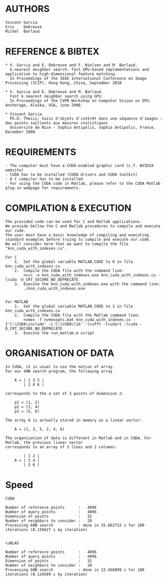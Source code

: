 AUTHORS
=======
	
	Vincent	Garcia
	Eric	Debreuve
	Michel	Barlaud

	

REFERENCE & BIBTEX
==================

    * V. Garcia and E. Debreuve and F. Nielsen and M. Barlaud.
      k-nearest neighbor search: fast GPU-based implementations and application to high-dimensional feature matching.
      In Proceedings of the IEEE International Conference on Image Processing (ICIP), Hong Kong, China, September 2010

	* V. Garcia and E. Debreuve and M. Barlaud.
	  Fast k nearest neighbor search using GPU.
	  In Proceedings of the CVPR Workshop on Computer Vision on GPU, Anchorage, Alaska, USA, June 2008.
		
	* Vincent Garcia
	  Ph.D. Thesis: Suivi d'objets d'intérêt dans une séquence d'images : des points saillants aux mesures statistiques
	  Université de Nice - Sophia Antipolis, Sophia Antipolis, France, December 2008

		
REQUIREMENTS
============

	- The computer must have a CUDA-enabled graphic card (c.f. NVIDIA website)
	- CUDA has to be installed (CUDA drivers and CUDA toolkit)
	- A C compiler has to be installed
	- For using the CUDA code in Matlab, please refer to the CUDA Matlab plug-in webpage for requirements.


			
COMPILATION & EXECUTION
=======================

	The provided code can be used for C and Matlab applications.
	We provide bellow the C and Matlab procedures to compile and execute our code.
	The user must have a basic knowledge of compiling and executing standard examples before trying to compile and execute our code.
    We will consider here that we want to compile the file "knn_cuda_with_indexes.cu".

	For C
		1.	Set the global variable MATLAB_CODE to 0 in file knn_cuda_with_indexes.cu
		2.	Compile the CUDA file with the command line:
			nvcc -o knn_cuda_with_indexes.exe knn_cuda_with_indexes.cu -lcuda -D_CRT_SECURE_NO_DEPRECATE
		3.	Execute the knn_cuda_with_indexes.exe with the command line:
			./knn_cuda_with_indexes.exe
			
			
	For MATLAB
		1.	Set the global variable MATLAB_CODE to 1 in file knn_cuda_with_indexes.cu
		2.	Compile the CUDA file with the Matlab command line:
			nvmex -f nvmexopts.bat knn_cuda_with_indexes.cu -I'C:\CUDA\include' -L'C:\CUDA\lib' -lcufft -lcudart -lcuda -D_CRT_SECURE_NO_DEPRECATE
		3.	Execute the run_matlab.m script

		
		
ORGANISATION OF DATA
====================
	
	In CUDA, it is usual to use the notion of array.
	For our kNN search program, the following array
		
		A = | 1 3 5 |
		    | 2 4 6 |
	
	corresponds to the a set of 3 points of dimension 2:
	
		p1 = (1, 2)
		p2 = (3, 4)
		p3 = (5, 6)
	
	The array A is actually stored in memory as a linear vector:
	
		A = (1, 3, 5, 2, 4, 6)

	The organisation of data is different in Matlab and in CUDA. For Matlab, the previous linear vector
	corresponds to an array of 3 lines and 2 columns:
	
		    | 1 2 |
		A = | 3 4 |
		    | 5 6 |


Speed
=====



  ```
  CUDA

  Number of reference points      :   4096
  Number of query points          :   4096
  Dimension of points             :   32
  Number of neighbors to consider :   20
  Processing kNN search           : done in 15.662722 s for 100 iterations (0.156627 s by iteration)


  cuBLAS

  Number of reference points      :   4096   
  Number of query points          :   4096 
  Dimension of points             :   32 
  Number of neighbors to consider :   20 
  Processing kNN search           : done in 12.456899 s for 100 iterations (0.124569 s by iteration)
  ```

